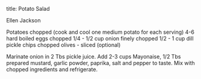 title: Potato Salad

Ellen Jackson

Potatoes chopped (cook and cool one medium potato for each serving)
4-6 hard boiled eggs chopped
1/4 - 1/2 cup onion finely chopped
1/2 - 1 cup dill pickle chips chopped
olives - sliced (optional)

Marinate onion in 2 Tbs pickle juice.  Add 2-3 cups Mayonaise, 1/2 Tbs prepared mustard, garlic powder, paprika, salt and pepper to taste.
Mix with chopped ingredients and refrigerate.  
